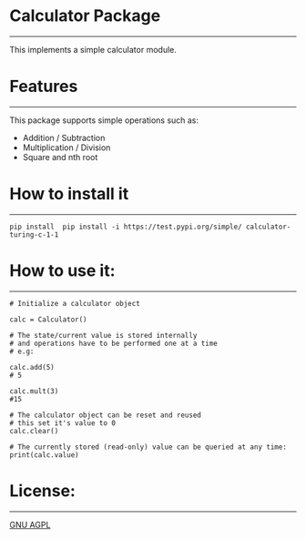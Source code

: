 # Calculator Package

___
This implements a simple calculator module.

# Features

___
This package supports simple operations such as:

- Addition / Subtraction
- Multiplication / Division
- Square and nth root

# How to install it

___

```
pip install  pip install -i https://test.pypi.org/simple/ calculator-turing-c-1-1
```

# How to use it:

___

```
# Initialize a calculator object

calc = Calculator()

# The state/current value is stored internally
# and operations have to be performed one at a time
# e.g:

calc.add(5)
# 5

calc.mult(3)
#15

# The calculator object can be reset and reused
# this set it's value to 0
calc.clear()

# The currently stored (read-only) value can be queried at any time:
print(calc.value)
```

# License:

___
[GNU AGPL](https://github.com/qwyt/calculator_turing_c_1_1/blob/master/LICENSE)
